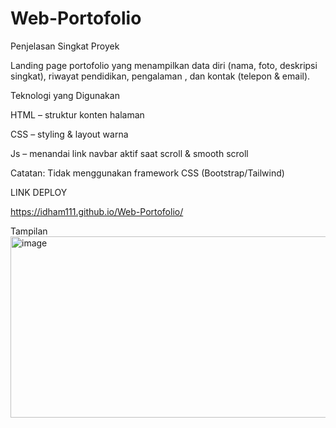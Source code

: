 # Web-Portofolio
Penjelasan Singkat Proyek

Landing page portofolio yang menampilkan data diri (nama, foto, deskripsi singkat), riwayat pendidikan, pengalaman , dan kontak (telepon & email).

Teknologi yang Digunakan

HTML – struktur konten halaman

CSS  – styling & layout warna

Js   – menandai link navbar aktif saat scroll & smooth scroll

Catatan: Tidak menggunakan framework CSS (Bootstrap/Tailwind)

LINK DEPLOY

https://idham111.github.io/Web-Portofolio/


Tampilan 
<img width="940" height="290" alt="image" src="https://github.com/user-attachments/assets/ca553249-4daf-4aa4-afbf-1de8cf9332b4" />
